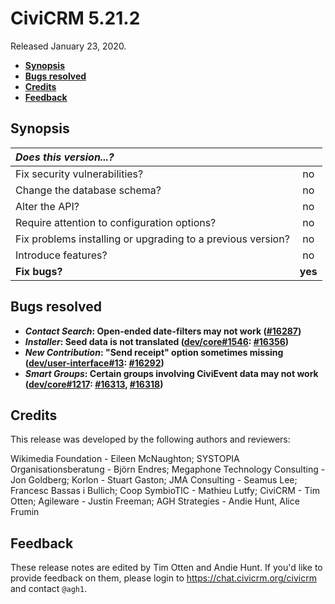 # CiviCRM 5.21.2

Released January 23, 2020.

- **[Synopsis](#synopsis)**
- **[Bugs resolved](#bugs)**
- **[Credits](#credits)**
- **[Feedback](#feedback)**

## <a name="synopsis"></a>Synopsis

| *Does this version...?*                                         |         |
|:--------------------------------------------------------------- |:-------:|
| Fix security vulnerabilities?                                   |   no    |
| Change the database schema?                                     |   no    |
| Alter the API?                                                  |   no    |
| Require attention to configuration options?                     |   no    |
| Fix problems installing or upgrading to a previous version?     |   no    |
| Introduce features?                                             |   no    |
| **Fix bugs?**                                                   | **yes** |

## <a name="bugs"></a>Bugs resolved

* **_Contact Search_: Open-ended date-filters may not work ([#16287](https://github.com/civicrm/civicrm-core/pull/16287))**
* **_Installer_: Seed data is not translated ([dev/core#1546](https://lab.civicrm.org/dev/core/issues/1546): [#16356](https://github.com/civicrm/civicrm-core/pull/16356))**
* **_New Contribution_: "Send receipt" option sometimes missing ([dev/user-interface#13](https://lab.civicrm.org/dev/user-interface/issues/13): [#16292](https://github.com/civicrm/civicrm-core/pull/16292))**
* **_Smart Groups_: Certain groups involving CiviEvent data may not work ([dev/core#1217](https://lab.civicrm.org/dev/core/issues/1217): [#16313](https://github.com/civicrm/civicrm-core/pull/16313), [#16318](https://github.com/civicrm/civicrm-core/pull/16318))**

## <a name="credits"></a>Credits

This release was developed by the following authors and reviewers:

Wikimedia Foundation - Eileen McNaughton; SYSTOPIA Organisationsberatung -
Björn Endres; Megaphone Technology Consulting - Jon Goldberg; Korlon -
Stuart Gaston; JMA Consulting - Seamus Lee; Francesc Bassas i Bullich; Coop
SymbioTIC - Mathieu Lutfy; CiviCRM - Tim Otten; Agileware - Justin Freeman;
AGH Strategies - Andie Hunt, Alice Frumin

## <a name="feedback"></a>Feedback

These release notes are edited by Tim Otten and Andie Hunt.  If you'd like to
provide feedback on them, please login to https://chat.civicrm.org/civicrm and
contact `@agh1`.
